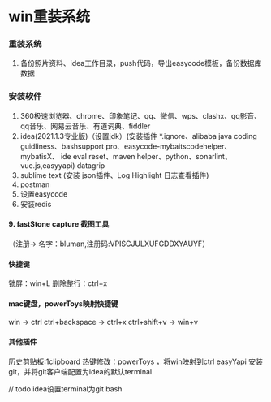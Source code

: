 # win重装系统

### 重装系统
1. 备份照片资料、idea工作目录，push代码，导出easycode模板，备份数据库数据

### 安装软件
1. 360极速浏览器、chrome、印象笔记、qq、微信、wps、clashx、qq影音、qq音乐、网易云音乐、有道词典、fiddler
2. idea(2021.1.3专业版)（设置jdk）(安装插件 *.ignore、alibaba java coding guidliness、bashsupport pro、easycode-mybaitscodehelper、
   mybatisX、 ide eval reset、maven helper、python、sonarlint、vue.js,easyyapi) 
   datagrip
3. sublime text (安装 json插件、Log Highlight 日志查看插件)
4. postman
5. 设置easycode
8. 安装redis

#### 9. fastStone capture 截图工具 
（注册-> 名字：bluman,注册码:VPISCJULXUFGDDXYAUYF）

#### 快捷键
锁屏：win+L
删除整行：ctrl+x
#### mac键盘，powerToys映射快捷键
win -> ctrl
ctrl+backspace -> ctrl+x
ctrl+shift+v -> win+v
####  其他插件
历史剪贴板:1clipboard
热键修改：powerToys  ，将win映射到ctrl
easyYapi
安装git，并将git客户端配置为idea的默认terminal


// todo
idea设置terminal为git bash
